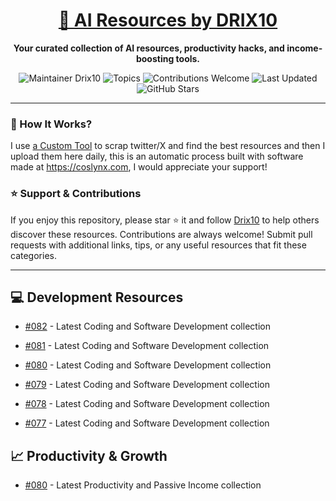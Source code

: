 <div align="center">
  <h1><a href="https://x.com/DRIX_10_" target="_blank">🚀 AI Resources by DRIX10</a></h1>
  <p><strong>Your curated collection of AI resources, productivity hacks, and income-boosting tools.</strong></p>
</div>

<div align="center">
  <img src="https://img.shields.io/badge/Maintainer-Drix10-blue" alt="Maintainer Drix10" />
  <img src="https://img.shields.io/badge/Topics-Productivity%2C%20AI%2C%20Tips%20and%20Tricks-red" alt="Topics" />
  <img src="https://img.shields.io/badge/Contributions-Welcome-brightgreen" alt="Contributions Welcome" />
  <img src="https://img.shields.io/github/last-commit/Drix10/ai-resources?style=flat-square&color=5D6D7E" alt="Last Updated" />
  <img src="https://img.shields.io/github/stars/Drix10/ai-resources?style=social" alt="GitHub Stars" />
</div>

---

### 🧵 How It Works?

I use [a Custom Tool](https://github.com/Drix10/Twitter-Gemini-GitHub-MVP) to scrap twitter/X and find the best resources and then I upload them here daily, this is an automatic process built with software made at https://coslynx.com, I would appreciate your support!

### ⭐️ Support & Contributions

If you enjoy this repository, please star ⭐️ it and follow [Drix10](https://github.com/Drix10) to help others discover these resources. Contributions are always welcome! Submit pull requests with additional links, tips, or any useful resources that fit these categories.

---


## 💻 Development Resources
- [#082](https://github.com/Drix10/ai-resources/blob/main/Coding%20and%20Software%20Development/resources-082.md) - Latest Coding and Software Development collection

- [#081](https://github.com/Drix10/ai-resources/blob/main/Coding%20and%20Software%20Development/resources-081.md) - Latest Coding and Software Development collection

- [#080](https://github.com/Drix10/ai-resources/blob/main/Coding%20and%20Software%20Development/resources-080.md) - Latest Coding and Software Development collection

- [#079](https://github.com/Drix10/ai-resources/blob/main/Coding%20and%20Software%20Development/resources-079.md) - Latest Coding and Software Development collection

- [#078](https://github.com/Drix10/ai-resources/blob/main/Coding%20and%20Software%20Development/resources-078.md) - Latest Coding and Software Development collection

- [#077](https://github.com/Drix10/ai-resources/blob/main/Coding%20and%20Software%20Development/resources-077.md) - Latest Coding and Software Development collection

## 📈 Productivity & Growth
- [#080](https://github.com/Drix10/ai-resources/blob/main/Productivity%20and%20Passive%20Income/resources-080.md) - Latest Productivity and Passive Income collection